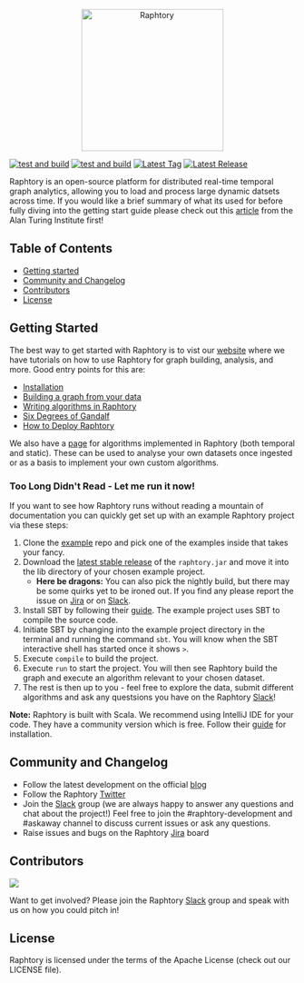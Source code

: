 <p align="center">
  <img src="https://user-images.githubusercontent.com/6665739/130641943-fa7fcdb8-a0e7-4aa4-863f-3df61b5de775.png" alt="Raphtory" height="250"/>
</p>

[![test and build](https://github.com/Raphtory/Raphtory/actions/workflows/test_and_build.yml/badge.svg?branch=master&event=push)](https://github.com/Raphtory/Raphtory/actions/workflows/test_and_build.yml?query=branch%3Amaster+event%3Apush++)
[![test and build](https://github.com/Raphtory/Raphtory/actions/workflows/test_and_build.yml/badge.svg?event=schedule)](https://github.com/Raphtory/Raphtory/actions/workflows/test_and_build.yml?query=event%3Aschedule++)
[![Latest Tag](https://img.shields.io/github/v/tag/Raphtory/Raphtory?include_prereleases&sort=semver&color=brightgreen)](https://github.com/Raphtory/Raphtory/tags)
[![Latest Release](https://img.shields.io/github/v/release/Raphtory/Raphtory?color=brightgreen&include_prereleases&sort=semver)](https://github.com/Raphtory/Raphtory/releases)

Raphtory is an open-source platform for distributed real-time temporal graph analytics, allowing you to load and process large dynamic datsets across time. If you would like a brief summary of what its used for before fully diving into the getting start guide please check out this [article](https://www.turing.ac.uk/blog/just-add-time-dizzying-potential-dynamic-graphs) from the Alan Turing Institute first!

## Table of Contents
- [Getting started](#getting-started)
- [Community and Changelog](#community-and-changelog)
- [Contributors](#contributors)
- [License](#license)

## Getting Started
The best way to get started with Raphtory is to vist our [website](https://raphtory.github.io/) where we have tutorials on how to use Raphtory for graph building, analysis, and more. Good entry points for this are:

- [Installation](https://raphtory.github.io/documentation/install)
- [Building a graph from your data](https://raphtory.github.io/documentation/sprouter)
- [Writing algorithms in Raphtory](https://raphtory.github.io/documentation/analysis-explained)
- [Six Degrees of Gandalf](https://raphtory.github.io/documentation/analysis-qs)
- [How to Deploy Raphtory](https://raphtory.github.io/documentation/deployment)

We also have a [page](https://raphtory.github.io/algorithms/) for algorithms implemented in Raphtory (both temporal and static). These can be used to analyse your own datasets once ingested or as a basis to implement your own custom algorithms.


### Too Long Didn't Read - Let me run it now!
If you want to see how Raphtory runs without reading a mountain of documentation you can quickly get set up with an example Raphtory project via these steps:

1. Clone the [example](https://github.com/Raphtory/Examples) repo and pick one of the examples inside that takes your fancy. 
2. Download the [latest stable release](https://github.com/Raphtory/Raphtory/releases/latest) of the `raphtory.jar` and move it into the lib directory of your chosen example project. 
   * **Here be dragons:** You can also pick the nightly build, but there may be some quirks yet to be ironed out. If you find any please report the issue on [Jira](https://raphtory.atlassian.net/jira/software/projects/RAPH/issues/) or on [Slack](https://join.slack.com/t/raphtory/shared_invite/zt-xbebws9j-VgPIFRleJFJBwmpf81tvxA).
3. Install SBT by following their [guide](https://www.scala-sbt.org/1.x/docs/Setup.html). The example project uses SBT to compile the source code. 
4. Initiate SBT by changing into the example project directory in the terminal and running the command `sbt`. You will know when the SBT interactive shell has started once it shows `>`.
5. Execute `compile` to build the project. 
6. Execute `run` to start the project. You will then see Raphtory build the graph and execute an algorithm relevant to your chosen dataset.
7. The rest is then up to you - feel free to explore the data, submit different algorithms and ask any questsions you have on the Raphtory [Slack](https://join.slack.com/t/raphtory/shared_invite/zt-xbebws9j-VgPIFRleJFJBwmpf81tvxA)!   

**Note:** Raphtory is built with Scala. We recommend using IntelliJ IDE for your code. They have a community version which is free. Follow their [guide](https://www.jetbrains.com/idea/download/#section=windows) for installation.


## Community and Changelog  

- Follow the latest development on the official [blog](https://raphtory.github.io/blog/)
- Follow the Raphtory [Twitter](https://twitter.com/raphtory)
- Join the [Slack](https://join.slack.com/t/raphtory/shared_invite/zt-xbebws9j-VgPIFRleJFJBwmpf81tvxA) group (we are always happy to answer any questions and chat about the project!) Feel free to join the #raphtory-development and #askaway channel to discuss current issues or ask any questions.
- Raise issues and bugs on the Raphtory [Jira](https://raphtory.atlassian.net/jira/software/projects/RAPH/issues/) board 

## Contributors

<a href="https://github.com/raphtory/raphtory/graphs/contributors"><img src="https://contrib.rocks/image?repo=raphtory/raphtory"/></a>

Want to get involved? Please join the Raphtory [Slack](https://join.slack.com/t/raphtory/shared_invite/zt-xbebws9j-VgPIFRleJFJBwmpf81tvxA) group and speak with us on how you could pitch in!

## License  

Raphtory is licensed under the terms of the Apache License (check out our LICENSE file).



